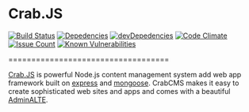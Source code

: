 # Crab.JS 
[![Build Status](https://travis-ci.org/Vietworm/Crab.JS.svg?branch=master)](https://travis-ci.org/Vietworm/Crab.JS)
[![Depedencies](https://david-dm.org/Vietworm/crabJS.svg)](https://david-dm.org/Vietworm/crabJS)  [![devDepedencies](https://david-dm.org/Vietworm/crabJS/dev-status.svg)](https://david-dm.org/Vietworm/crabJS#info=devDependencies)  [![Code Climate](https://codeclimate.com/github/Vietworm/CrabJS/badges/gpa.svg)](https://codeclimate.com/github/Vietworm/CrabJS)
[![Issue Count](https://codeclimate.com/github/Vietworm/CrabJS/badges/issue_count.svg)](https://codeclimate.com/github/Vietworm/CrabJS)
[![Known Vulnerabilities](https://snyk.io/test/github/Vietworm/crabjs/badge.svg)](https://snyk.io/test/github/Vietworm/crabjs)

===================================

[Crab.JS](https://100dayproject.org/projects/Crab.JS) is powerful Node.js content management system add web app framework built on [express](http://expressjs.com/) and [mongoose](http://mongoosejs.com/). CrabCMS makes it easy to create sophisticated web sites and apps and comes with a beautiful [AdminALTE](https://almsaeedstudio.com/themes/AdminLTE/index2.html).
